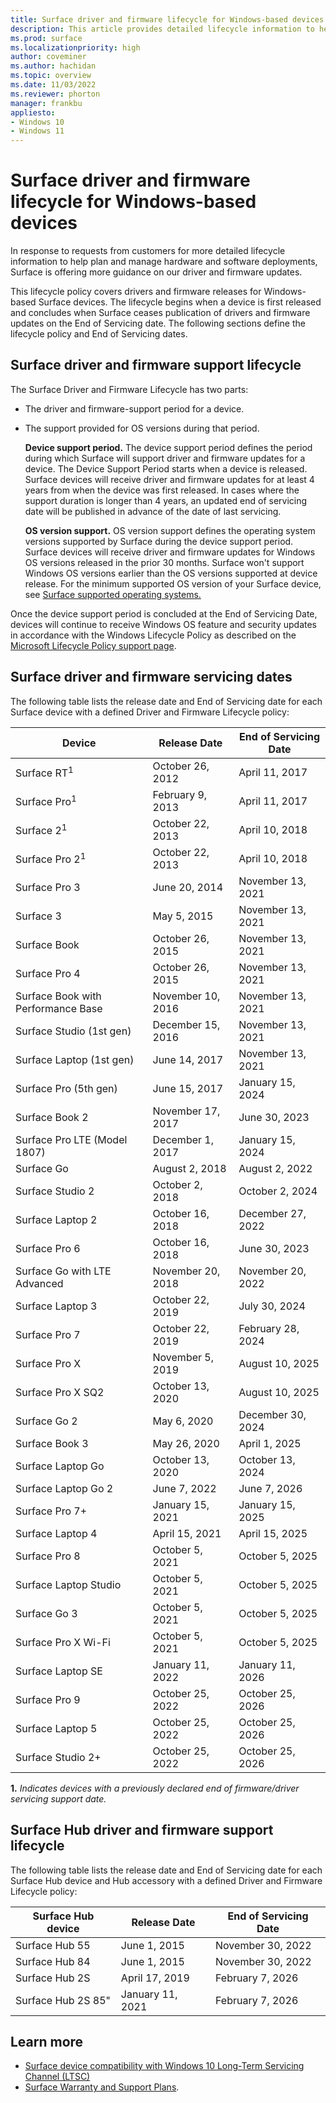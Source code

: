 ```yaml
---
title: Surface driver and firmware lifecycle for Windows-based devices
description: This article provides detailed lifecycle information to help plan and manage hardware and software deployments. 
ms.prod: surface
ms.localizationpriority: high
author: coveminer
ms.author: hachidan
ms.topic: overview
ms.date: 11/03/2022
ms.reviewer: phorton
manager: frankbu
appliesto:
- Windows 10
- Windows 11
---
```


# Surface driver and firmware lifecycle for Windows-based devices

In response to requests from customers for more detailed lifecycle information to help plan and manage hardware and software deployments, Surface is offering more guidance on our driver and firmware updates.

This lifecycle policy covers drivers and firmware releases for Windows-based Surface devices. The lifecycle begins when a device is first released and concludes when Surface ceases publication of drivers and firmware updates on the End of Servicing date. The following sections define the lifecycle policy and End of Servicing dates.

## Surface driver and firmware support lifecycle

The Surface Driver and Firmware Lifecycle has two parts:

- The driver and firmware-support period for a device.
- The support provided for OS versions during that period.

   **Device support period.** The device support period defines the period during which Surface will support driver and firmware updates for a device. The Device Support Period starts when a device is released. Surface devices will receive driver and firmware updates for at least 4 years from when the device was first released. In cases where the support duration is longer than 4 years, an updated end of servicing date will be published in advance of the date of last servicing.

   **OS version support.** OS version support defines the operating system versions supported by Surface during the device support period. Surface devices will receive driver and firmware updates for Windows OS versions released in the prior 30 months. Surface won't support Windows OS versions earlier than the OS versions supported at device release. For the minimum supported OS version of your Surface device, see [Surface supported operating systems.](https://support.microsoft.com/help/2858199/surface-supported-operating-systems)  

Once the device support period is concluded at the End of Servicing Date, devices will continue to receive Windows OS feature and security updates in accordance with the Windows Lifecycle Policy as described on the  [Microsoft Lifecycle Policy support page](https://support.microsoft.com/hub/4095338/microsoft-lifecycle-policy).

## Surface driver and firmware servicing dates

The following table lists the release date and End of Servicing date for each Surface device with a defined Driver and Firmware Lifecycle policy:

 Device                             | Release Date | End of Servicing Date |
| ---------------------------------- | ------------ | --------------------- |
| Surface RT<sup>1</sup>             | October 26, 2012   | April 11, 2017             |
| Surface Pro<sup>1</sup>            | February 9, 2013     | April 11, 2017             |
| Surface 2<sup>1</sup>              | October 22, 2013   | April 10, 2018             |
| Surface Pro 2<sup>1</sup>          | October 22, 2013   | April 10, 2018             |
| Surface Pro 3                      | June 20, 2014    | November 13, 2021            |
| Surface 3                          | May 5, 2015     | November 13, 2021            |
| Surface Book                       | October 26, 2015   | November 13, 2021            |
| Surface Pro 4                      | October 26, 2015   | November 13, 2021            |
| Surface Book with Performance Base | November 10, 2016   | November 13, 2021            |
| Surface Studio (1st gen)           | December 15, 2016   | November 13, 2021            |
| Surface Laptop (1st gen)           | June 14, 2017    | November 13, 2021            |
| Surface Pro (5th gen)              | June 15, 2017    | January 15, 2024            |
| Surface Book 2                     | November 17, 2017   | June 30, 2023            |
| Surface Pro LTE (Model 1807)       | December 1, 2017    | January 15, 2024             |
| Surface Go                         | August 2, 2018     | August 2, 2022              |
| Surface Studio 2                   | October 2, 2018    | October 2, 2024             |
| Surface Laptop 2                   | October 16, 2018   | December 27, 2022            |
| Surface Pro 6                      | October 16, 2018   | June 30, 2023           |
| Surface Go with LTE Advanced       | November 20, 2018   | November 20, 2022            |
| Surface Laptop 3                   | October 22, 2019   | July 30, 2024            |
| Surface Pro 7                      | October 22, 2019   | February 28, 2024            |
| Surface Pro X                      | November 5, 2019    | August 10, 2025             |
| Surface Pro X SQ2                  | October 13, 2020     | August 10, 2025             |
| Surface Go 2                       | May 6, 2020     | December 30, 2024              |
| Surface Book 3                     | May 26, 2020    | April 1, 2025             |
| Surface Laptop Go                  | October 13, 2020   | October 13, 2024            |
| Surface Laptop Go 2                | June 7, 2022     | June 7, 2026   |
| Surface Pro 7+                  | January 15, 2021 | January 15, 2025 |
| Surface Laptop 4                  | April 15, 2021 | April 15, 2025 |
| Surface Pro 8                      | October 5, 2021   |October 5, 2025|
| Surface Laptop Studio              | October 5, 2021   |October 5, 2025|
| Surface Go 3                       | October 5, 2021   |October 5, 2025|
| Surface Pro X Wi-Fi                | October 5, 2021   | October 5, 2025             |
| Surface Laptop SE                  | January 11, 2022  |January 11, 2026|
| Surface Pro 9                      | October 25, 2022 | October 25, 2026|
| Surface Laptop 5                   | October 25, 2022 | October 25, 2026|
| Surface Studio 2+                  | October 25, 2022 | October 25, 2026|

 **1.** *Indicates devices with a previously declared end of firmware/driver servicing support date.*

## Surface Hub driver and firmware support lifecycle

The following table lists the release date and End of Servicing date for each Surface Hub device and Hub accessory with a defined Driver and Firmware Lifecycle policy:

| Surface Hub device     | Release Date              | End of Servicing Date   |
| ---------------------- | ------------------------- | ---------------------------- |
| Surface Hub 55         | June 1, 2015              | November 30, 2022 |
| Surface Hub 84         | June 1, 2015              | November 30, 2022 |
| Surface Hub 2S         | April 17, 2019            | February 7, 2026    |
| Surface Hub 2S 85"     | January 11, 2021          | February 7, 2026  |

## Learn more

- [Surface device compatibility with Windows 10 Long-Term Servicing Channel (LTSC)](surface-device-compatibility-with-windows-10-ltsc.md)
- [Surface Warranty and Support Plans](https://www.microsoft.com/surface/business/warranty-service-offerings-and-support).

